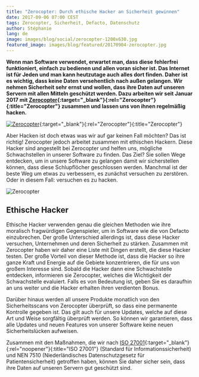 ```yaml
---
title: "Zerocopter: Durch ethische Hacker an Sicherheit gewinnen"
date: 2017-09-06 07:00 CEST
tags: Zerocopter, Sicherheit, Defacto, Datenschutz
author: Stéphanie
lang: de
image: images/blog/social/zerocopter-1200x630.jpg
featured_image: images/blog/featured/20170904-zerocopter.jpg
---
```

**Wenn man Software verwendet, erwartet man, dass diese fehlerfrei funktioniert, einfach zu bedienen und allen voran sicher ist. Das Internet ist für Jeden und man kann heutzutage auch alles dort finden. Daher ist es wichtig, dass keine Daten versehentlich nach außen gelangen. Wir nehmen Sicherheit sehr ernst und wollen, dass ihre Daten auf unseren Servern mit allen Mitteln geschützt werden. Dazu arbeiten wir seit Januar 2017 mit [Zerocopter](https://zerocopter.com/){:target="_blank"}{:rel="Zerocopter"}{:title="Zerocopter"} zusammen und lassen uns von ihnen regelmäßig hacken.**

[![Zerocopter](/images/blog/zerocopter-logo.jpg)](https://zerocopter.com/){:target="_blank"}{:rel="Zerocopter"}{:title="Zerocopter"}

Aber Hacken ist doch etwas was wir auf gar keinen Fall möchten? Das ist richtig! Zerocopter jedoch arbeitet zusammen mit ethischen Hackern.  Diese Hacker sind angestellt bei Zerocopter und helfen uns, mögliche Schwachstellen in unserer Software zu finden. Das Ziel? Sie sollen Wege entdecken, um in unsere Software zu gelangen damit wir sicherstellen können, dass diese Schlupflöcher geschlossen werden. Manchmal ist der beste Weg um etwas zu verbessern, es zunächst versuchen zu zerstören. Oder in diesem Fall: versuchen es zu hacken.

![Zerocopter](/images/blog/zerocopter.jpg)

## Ethische Hacker

Ethische Hacker verwenden genau die gleichen Methoden wie ihre moralisch fragwürdigen Gegenspieler, um in Software wie die von Defacto einzubrechen. Der große Unterschied allerdings ist, dass diese Hacker versuchen, Unternehmen und deren Sicherheit zu stärken. Zusammen mit Zerocopter haben wir daher eine Liste mit Dingen erstellt, die diese Hacker testen. Der große Vorteil von dieser Methode ist, dass die Hacker so ihre ganze Kraft und Energie auf die Gebiete konzentrieren, die für uns von großem Interesse sind. Sobald die Hacker dann eine Schwachstelle entdecken, informieren sie Zerocopter, welches die Wichtigkeit der Schwachstelle evaluiert. Falls es von Bedeutung ist, geben Sie es daraufhin an uns weiter und die Hacker erhalten ihren verdienten Bonus.

Darüber hinaus werden all unsere Produkte monatlich von den Sicherheitsscans von Zerocopter überprüft, so dass eine permanente Kontrolle gegeben ist. Das gilt auch für unsere Updates, welche auf diese Art und Weise sorgfältig überprüft werden. So können wir garantieren, dass alle Updates und neuen Features von unserer Software keine neuen Sicherheitslücken aufweisen.

Zusammen mit den Maßnahmen, die wir nach [ISO 27001](https://www.iso.org/isoiec-27001-information-security.html){:target="_blank"}{:rel="noopener"}{:title="ISO 27001"} (Standard für Informationssicherheit) und NEN 7510 (Niederländisches Datenschutzgesetz für Patientensicherheit) getroffen haben, können Sie daher sicher sein, dass ihre Daten auf unseren Servern gut geschützt sind.

